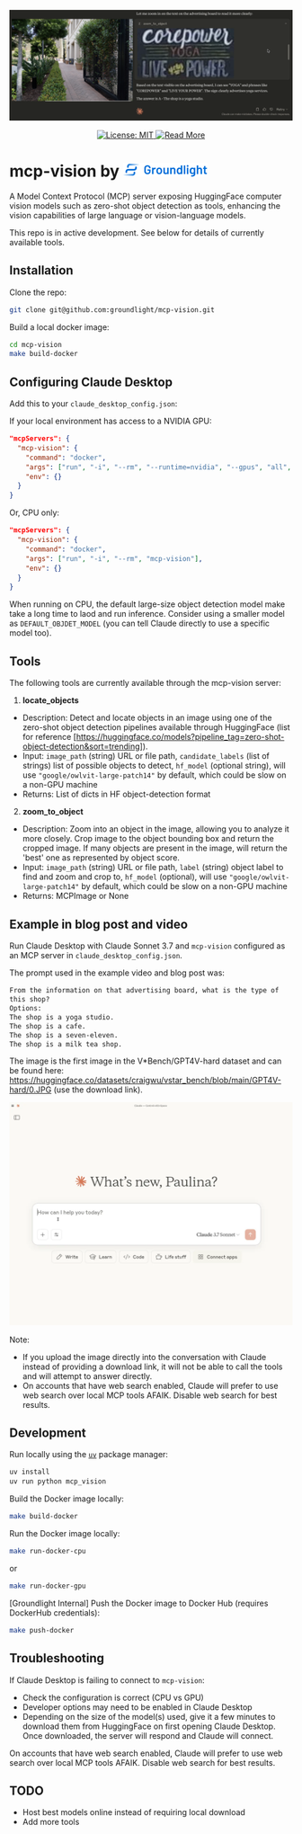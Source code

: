 <p align="center">
<img src="images/image0_and_claude_zoomed_in.png">
</p>

<p align="center">
  <a href="https://opensource.org/licenses/MIT">
    <img src="https://img.shields.io/badge/License-MIT-yellow?style=for-the-badge" alt="License: MIT">
  <a href="https://www.groundlight.ai/blog/vision-as-mcp-service">
    <img src="https://img.shields.io/badge/Read%20More-Blog-orange?style=for-the-badge"  alt="Read More">
  </a>
</p>
  </a>
</p>

# mcp-vision by <img src="images/gl_logo.png" height=25>

A Model Context Protocol (MCP) server exposing HuggingFace computer vision models such as zero-shot object detection as tools, enhancing the vision capabilities of large language or vision-language models.

This repo is in active development. See below for details of currently available tools.

## Installation

Clone the repo:
```bash
git clone git@github.com:groundlight/mcp-vision.git
```

Build a local docker image:
```bash
cd mcp-vision
make build-docker
```

## Configuring Claude Desktop

Add this to your `claude_desktop_config.json`:

If your local environment has access to a NVIDIA GPU:
```json
"mcpServers": {
  "mcp-vision": {
    "command": "docker",
    "args": ["run", "-i", "--rm", "--runtime=nvidia", "--gpus", "all", "mcp-vision"],
	"env": {}
  }
}
```
Or, CPU only:
```json
"mcpServers": {
  "mcp-vision": {
    "command": "docker",
    "args": ["run", "-i", "--rm", "mcp-vision"],
	"env": {}
  }
}
```
When running on CPU, the default large-size object detection model make take a long time to laod and run inference. Consider using a smaller model as `DEFAULT_OBJDET_MODEL` (you can tell Claude directly to use a specific model too). 

## Tools
The following tools are currently available through the mcp-vision server:

1. **locate_objects**
- Description: Detect and locate objects in an image using one of the zero-shot object detection pipelines available 
through HuggingFace (list for reference [https://huggingface.co/models?pipeline_tag=zero-shot-object-detection&sort=trending]). 
- Input: `image_path` (string) URL or file path, `candidate_labels` (list of strings) list of possible objects to detect, `hf_model` (optional string), will use `"google/owlvit-large-patch14"` by default, which could be slow on a non-GPU machine
- Returns: List of dicts in HF object-detection format

2. **zoom_to_object**
- Description: Zoom into an object in the image, allowing you to analyze it more closely. Crop image to the object bounding box and return the cropped image. If many objects are present in the image, will return the 'best' one as represented by object score.
- Input: `image_path` (string) URL or file path, `label` (string) object label to find and zoom and crop to, `hf_model` (optional), will use `"google/owlvit-large-patch14"` by default, which could be slow on a non-GPU machine
- Returns: MCPImage or None


## Example in blog post and video

Run Claude Desktop with Claude Sonnet 3.7 and `mcp-vision` configured as an MCP server in `claude_desktop_config.json`. 

The prompt used in the example video and blog post was: 
```
From the information on that advertising board, what is the type of this shop?
Options:
The shop is a yoga studio.
The shop is a cafe.
The shop is a seven-eleven.
The shop is a milk tea shop.
```
The image is the first image in the V*Bench/GPT4V-hard dataset and can be found here: https://huggingface.co/datasets/craigwu/vstar_bench/blob/main/GPT4V-hard/0.JPG (use the download link). 

<p align="center">
<img src="images/claude_with_zoom_tool_large_font.webp">
</p>

Note: 
- If you upload the image directly into the conversation with Claude instead of providing a download link, it will not be able to call the tools and will attempt to answer directly. 
- On accounts that have web search enabled, Claude will prefer to use web search over local MCP tools AFAIK. Disable web search for best results. 

## Development

Run locally using the <a href="https://github.com/astral-sh/uv">`uv`</a> package manager:
```bash
uv install
uv run python mcp_vision
```

Build the Docker image locally:
```bash
make build-docker
```

Run the Docker image locally:
```bash
make run-docker-cpu
```
or 
```bash
make run-docker-gpu
```

[Groundlight Internal] Push the Docker image to Docker Hub (requires DockerHub credentials):
```bash
make push-docker
```

## Troubleshooting

If Claude Desktop is failing to connect to `mcp-vision`:
- Check the configuration is correct (CPU vs GPU)
- Developer options may need to be enabled in Claude Desktop
- Depending on the size of the model(s) used, give it a few minutes to download them from HuggingFace on first opening Claude Desktop. Once downloaded, the server will respond and Claude will connect.

On accounts that have web search enabled, Claude will prefer to use web search over local MCP tools AFAIK. Disable web search for best results. 

## TODO
- Host best models online instead of requiring local download
- Add more tools

